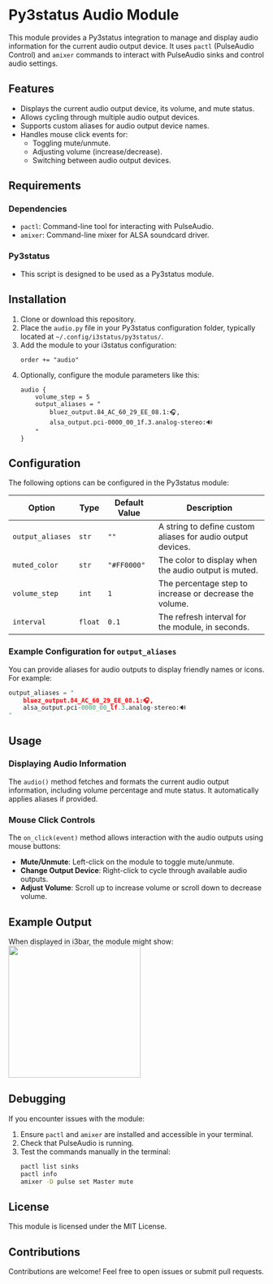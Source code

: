 # Py3status Audio Module

This module provides a Py3status integration to manage and display audio information for the current audio output device. It uses `pactl` (PulseAudio Control) and `amixer` commands to interact with PulseAudio sinks and control audio settings.

## Features

- Displays the current audio output device, its volume, and mute status.
- Allows cycling through multiple audio output devices.
- Supports custom aliases for audio output device names.
- Handles mouse click events for:
  - Toggling mute/unmute.
  - Adjusting volume (increase/decrease).
  - Switching between audio output devices.

## Requirements

### Dependencies
- `pactl`: Command-line tool for interacting with PulseAudio.
- `amixer`: Command-line mixer for ALSA soundcard driver.

### Py3status
- This script is designed to be used as a Py3status module.

## Installation

1. Clone or download this repository.
2. Place the `audio.py` file in your Py3status configuration folder, typically located at `~/.config/i3status/py3status/`.
3. Add the module to your i3status configuration:
   ```plaintext
   order += "audio"
4. Optionally, configure the module parameters like this:
   ```plaintext
   audio {
       volume_step = 5
       output_aliases = "
           bluez_output.84_AC_60_29_EE_08.1:🎧,
           alsa_output.pci-0000_00_1f.3.analog-stereo:🔊
       "
   }
   ```

## Configuration

The following options can be configured in the Py3status module:

| Option           | Type    | Default Value | Description                                                                 |
|------------------|---------|---------------|-----------------------------------------------------------------------------|
| `output_aliases` | `str`   | `""`          | A string to define custom aliases for audio output devices.                |
| `muted_color`    | `str`   | `"#FF0000"`   | The color to display when the audio output is muted.                       |
| `volume_step`    | `int`   | `1`           | The percentage step to increase or decrease the volume.                    |
| `interval`       | `float` | `0.1`         | The refresh interval for the module, in seconds.                           |

### Example Configuration for `output_aliases`
You can provide aliases for audio outputs to display friendly names or icons. For example:
```python
output_aliases = "
    bluez_output.84_AC_60_29_EE_08.1:🎧,
    alsa_output.pci-0000_00_lf.3.analog-stereo:🔊
"
```

## Usage

### Displaying Audio Information
The `audio()` method fetches and formats the current audio output information, including volume percentage and mute status. It automatically applies aliases if provided.

### Mouse Click Controls
The `on_click(event)` method allows interaction with the audio outputs using mouse buttons:
- **Mute/Unmute**: Left-click on the module to toggle mute/unmute.
- **Change Output Device**: Right-click to cycle through available audio outputs.
- **Adjust Volume**: Scroll up to increase volume or scroll down to decrease volume.

## Example Output
When displayed in i3bar, the module might show:
<br>
<img src="example.gif"  height="260">

## Debugging

If you encounter issues with the module:
1. Ensure `pactl` and `amixer` are installed and accessible in your terminal.
2. Check that PulseAudio is running.
3. Test the commands manually in the terminal:
   ```bash
   pactl list sinks
   pactl info
   amixer -D pulse set Master mute
   ```

## License

This module is licensed under the MIT License.

## Contributions

Contributions are welcome! Feel free to open issues or submit pull requests.

